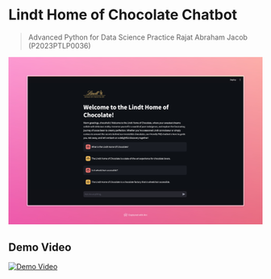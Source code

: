 # Lindt Home of Chocolate Chatbot

> Advanced Python for Data Science Practice
> Rajat Abraham Jacob (P2023PTLP0036)

![Screenshot](./Screenshot.jpeg)

## Demo Video

[![Demo Video](https://img.youtube.com/vi/CZbvsx9e0l4/0.jpg)](https://www.youtube.com/watch?v=CZbvsx9e0l4)
